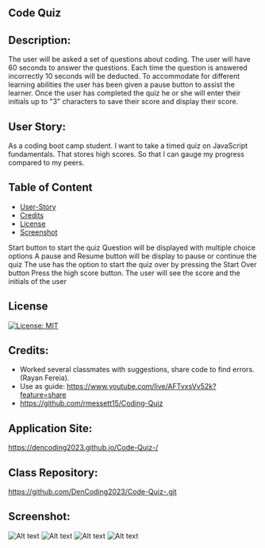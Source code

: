 ## Code Quiz

## Description: 
The user will be asked a set of questions about coding. The user will have 60 seconds to answer the questions. Each time the question is answered incorrectly 10 seconds will be deducted. To accommodate for different learning abilities the user has been given a pause button to assist the learner. Once the user has completed the quiz he or she will enter their initials up to "3" characters to save their score and display their score.
## User Story:
As a coding boot camp student. 
I want to take a timed quiz on JavaScript fundamentals. That stores high scores. So that I can gauge my progress compared to my peers. 


## Table of Content
- [User-Story](#User-Story)
- [Credits](#credits)
- [License](#license)
- [Screenshot](#Screenshot)



Start button to start the quiz
Question will be displayed with multiple choice options
A pause and Resume button will be display to pause or continue the quiz
The use has the option to start the quiz over by pressing the Start Over button
Press the high score button. The user will see the score and the initials of the user

## License
[![License: MIT](https://img.shields.io/badge/License-MIT-yellow.svg)](https://opensource.org/licenses/MIT)

## Credits:
- Worked several classmates with suggestions, share code to find errors. (Rayan Fereia).
- Use as guide: https://www.youtube.com/live/AFTvxsVv52k?feature=share
- https://github.com/rmessett15/Coding-Quiz
## Application Site:
https://dencoding2023.github.io/Code-Quiz-/

## Class Repository:
https://github.com/DenCoding2023/Code-Quiz-.git

## Screenshot:
![Alt text](<images/Code quiz.jpg>)
![Alt text](<images/Starting the quiz.jpg>)
![Alt text](images/promt.jpg)
![Alt text](<images/score history.jpg>)